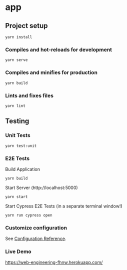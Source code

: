 # app

## Project setup
```
yarn install
```

### Compiles and hot-reloads for development
```
yarn serve
```

### Compiles and minifies for production
```
yarn build
```

### Lints and fixes files
```
yarn lint
```
## Testing
### Unit Tests
```
yarn test:unit
```
### E2E Tests
Build Application
```
yarn build
```
Start Server (http://localhost:5000)
```
yarn start
```
Start Cypress E2E Tests (in a separate terminal window!)
```
yarn run cypress open
```

### Customize configuration
See [Configuration Reference](https://cli.vuejs.org/config/).

### Live Demo
https://web-engineering-fhnw.herokuapp.com/
